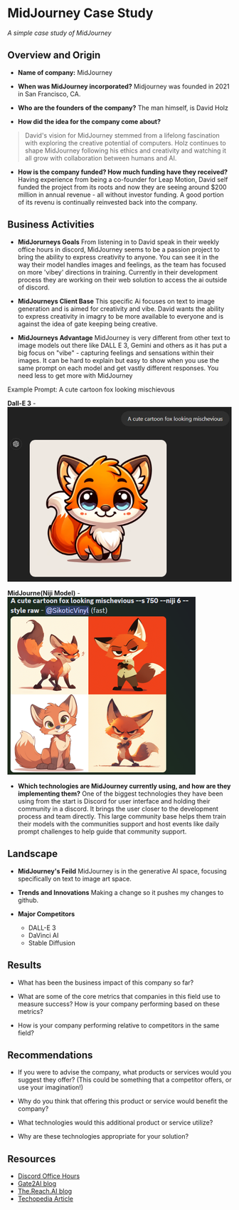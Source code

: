 # MidJourney Case Study

*A simple case study of MidJourney*

## Overview and Origin

* **Name of company:** MidJourney

* **When was MidJourney incorporated?** Midjourney was founded in 2021 in San Francisco, CA.

* **Who are the founders of the company?** The man himself, is David Holz

* **How did the idea for the company come about?**
> David's vision for MidJourney stemmed from a lifelong fascination with exploring the creative potential of computers. Holz continues to shape MidJourney following his ethics and creativity and watching it all grow with collaboration between humans and AI.

* **How is the company funded? How much funding have they received?** Having experience from being a co-founder for Leap Motion, David self funded the project from its roots and now they are seeing around $200 million in annual revenue - all without investor funding. A good portion of its revenu is continually reinvested back into the company.

## Business Activities

* **MidJorurneys Goals** From listening in to David speak in their weekly office hours in discord, MidJourney seems to be a passion project to bring the ability to express creativity to anyone. You can see it in the way their model handles images and feelings, as the team has focused on more 'vibey' directions in training. Currently in their development process they are working on their web solution to access the ai outside of discord.

* **MidJourneys Client Base** This specific Ai focuses on text to image generation and is aimed for creativity and vibe. David wants the ability to express creativity in imagry to be more available to everyone and is against the idea of gate keeping being creative.

* **MidJourneys Advantage** MidJourney is very different from other text to image models out there like DALL E 3, Gemini and others as it has put a big focus on "vibe" - capturing feelings and sensations within their images. It can be hard to explain but easy to show when you use the same prompt on each model and get vastly different responses. You need less to get more with MidJourney

Example Prompt: A cute cartoon fox looking mischievous

**Dall-E 3** - ![GPT Example](/Images/GPT%20Example.png)
    
**MidJourne(Niji Model)** - ![MidJ Example](/Images/MidJourneyExample.png)

* **Which technologies are MidJourney currently using, and how are they implementing them?** One of the biggest technologies they have been using from the start is Discord for user interface and holding their community in a discord. It brings the user closer to the development process and team directly. This large community base helps them train their models with the communities support and host events like daily prompt challenges to help guide that community support.

## Landscape

* **MidJourney's Feild** MidJourney is in the generative AI space, focusing specifically on text to image art space.

* **Trends and Innovations**
Making a change so it pushes my changes to github.
    
* **Major Competitors** 
    - DALL-E 3
    - DaVinci AI
    - Stable Diffusion

## Results

* What has been the business impact of this company so far?

* What are some of the core metrics that companies in this field use to measure success? How is your company performing based on these metrics?

* How is your company performing relative to competitors in the same field?

## Recommendations

* If you were to advise the company, what products or services would you suggest they offer? (This could be something that a competitor offers, or use your imagination!)

* Why do you think that offering this product or service would benefit the company?

* What technologies would this additional product or service utilize?

* Why are these technologies appropriate for your solution?

## Resources

* [Discord Office Hours]()
* [Gate2AI blog](https://www.gate2ai.com/midjourney/who-owns-midjourney.html#:~:text=Midjourney%2C%20a%20pioneering%20software%20and,the%20limits%20of%20creative%20AI.)
* [The.Reach.AI blog](https://thereach.ai/2023/09/06/midjourney-the-200-million-design-tool-that-never-raised-money/)
* [Techopedia Article](https://www.techopedia.com/definition/midjourney)
